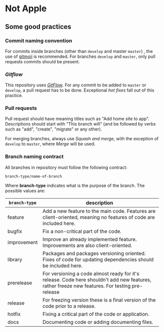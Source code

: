 # Not Apple

## Some good practices

### Commit naming convention

For commits inside branches (other than `develop` and master `master`) , the use of [gitmoji](https://https://gitmoji.carloscuesta.me/) is recommended. For branches `develop` and `master`, only pull requests commits should be present.

### _Gitflow_

This repository uses [_GitFlow_](https://www.atlassian.com/git/tutorials/comparing-workflows/gitflow-workflow). For any commit to be added to `master` or `develop`, a pull request has to be done. Exceptional _hot fixes_ fall out of this practice.

### Pull requests

Pull request should have meaning titles such as "Add home site to app". Descriptions should start with "This branch will" (and be followed by verbs such as "add", "create", "migrate" or any other).

For merging branches, always use _Squash and merge_, with the exception of `develop` to `master`, where _Merge_ will be used.

### Branch naming contract

All branches in repository must follow the following contract:

```text
branch-type/name-of-branch
```

Where **branch-type** indicates what is the purpose of the branch. The possible values are:

| **`branch-type`** | **description**                                                                                                                                |
| ----------------- | ---------------------------------------------------------------------------------------------------------------------------------------------- |
| feature           | Add a new feature to the main code. Features are client-oriented, meaning no features of code are included here.                               |
| bugfix            | Fix a non-critical part of the code.                                                                                                           |
| improvement       | Improve an already implemented feature. Improvements are also client-oriented.                                                                 |
| library           | Packages and packages versioning oriented. Fixes of code for updating dependencies should be included here.                                    |
| prerelease        | For versioning a code almost ready for it's release. Code here shouldn't add new features, rather freeze new features. For testing pre-release |
| release           | For freezing version these is a final version of the code prior to a release.                                                                  |
| hotfix            | Fixing a critical part of the code or application.                                                                                             |
| docs              | Documenting code or adding documenting files.
